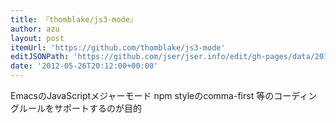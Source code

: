 ```yaml
---
title: 『thomblake/js3-mode』
author: azu
layout: post
itemUrl: 'https://github.com/thomblake/js3-mode'
editJSONPath: 'https://github.com/jser/jser.info/edit/gh-pages/data/2012/05/index.json'
date: '2012-05-26T20:12:00+00:00'
---
```

EmacsのJavaScriptメジャーモード
npm styleのcomma-first 等のコーディングルールをサポートするのが目的
